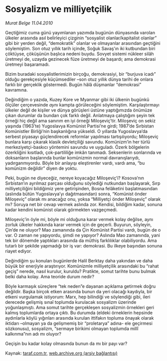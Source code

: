 # Sosyalizm ve milliyetçilik

*Murat Belge 11.04.2010*

<div class="yazi"><p>Geçtiğimiz cuma günü yayımlanan yazımda bugünün dünyasında varolan ülkeler arasında asıl belirleyici çizginin “sosyalist olanlar/kapitalist olanlar” gibi bir yerden değil, “demokratik” olanlar ve olmayanlar arasından geçtiğini söylemiştim. Son otuz yıllık tarih içinde, Soğuk Savaş’ın iki kutbundan biri çöktüyse, çöküşünün başlıca nedeni buydu. Sovyet sistemi nükleer silâh üretmeyi de, uzayda gezinecek füze üretmeyi de başardı; ama demokrasi üretmeyi başaramadı.</p>
<p>Bizim buradaki sosyalistlerimizin birçoğu, demokrasiyi, bir “burjuva icadı” olduğu gerekçesiyle küçümsediler –son otuz yıllık dünya tarihi de onlara farklı bir gerçeklik göstermedi. Bugün hâlâ düşmanlar “demokrasi” kavramına. </p>
<p>Değindiğim o yazıda, Kuzey Kore ve Myanmar gibi iki ülkenin bugünkü ölçüler çerçevesinde <i>aynı</i> kampta görüleceğini söylemiştim. Karşılaştırmayı ülkeler değil de kişiler ve dünya görüşleri üstüne yaptığımızda önümüze çıkan durumlar da bundan çok farklı değil. Anlatmaya çalıştığım şeyin tek örneği hiç değil ama sanırım en iyi örneği Miloşeviç’tir. Miloşeviç on sekiz yaşında (1963’te) Yugoslavya Komünist Partisi’ne girdi; 1987’de Sırbistan Komünistler Birliği’nin başkanlığına yükseldi. O yıllarda Yugoslavya’da serbest piyasayı güçlendirecek reformlar yapılması tartışılıyordu; Miloşeviç bunlara karşı çıkarak klasik devletçiliği savundu. Komünizm’in her türlü merkeziyetçi-baskıcı yöntemini savundu ve uyguladı. Özerk bölgelerin özerkliğini kısıtladı, çok-partililiğe imkân tanımadı. Seksenlerin sonlarında ve doksanların başlarında bunlar komünizmin normal davranışlarıydı, yadırganmıyordu. Böyle bir anlayışı eleştirenler vardı, vardı ama, “bu komünizm değildir” diyen de yoktu.</p>
<p>Peki, bugün ne diyeceğiz, nereye koyacağız Miloşeviç’i? Kosova’nın Sırbistan’ın ayrılmaz parçası olduğunu söylediği nutkundan başlayarak, Sırp milliyetçiliğini bildiğimiz yere getirişinden, Bosna felâketini başlatmasından (aslında bütün Yugoslavya’yı dağıtmasından) sonra, “Komünist önder Miloşeviç” olarak mı anacağız onu, yoksa “Milliyetçi önder Miloşeviç” olarak mı? Soruya net bir cevap vermek aslında zor. Kendisi, bildiğim kadar, sonuna kadar kendini komünist olarak görmekten vazgeçmedi.</p>
<p>Miloşeviç’in öyle mi, böyle mi olduğuna karar vermek kolay değilse, aynı zorluk ülkeler hakkında karar vermek için de geçerli. Buyurun, söyleyin, Çin’de ne oluyor? Mao zamanında da Çin Komünist Partisi vardı, bugün de o var. O zaman ne yapıyordu, şimdi ne yapıyor? Aslında Mao zamanında, yani tek bir dönemde yaptıkları arasında da müthiş farklılıklar olabiliyordu. Ama tutarlı bir şekilde yapmadığı bir iş var: demokrasi. Bu ilkeye başından sonuna riayet ediyor.</p>
<p>Değindiğim şu konuları bugünlerde Halil Berktay daha yakından ve daha büyük bir enerjiyle araştırıyor. Komünizmle milliyetçilik arasındaki bu “rahat geçiş” nerede, nasıl kurulur, kuruldu? Pratikte, somut tarihte bunu bulmak belki daha kolay. Ama teoride durum nedir? </p>
<p>Böyle karmaşık süreçlere “tek neden”e dayanan açıklama getirmek doğru değildir. Başka birçok etken arasında bunun da yeri olacağı kaydıyla, bir etkeni vurgulamak istiyorum: Marx, hep bilindiği ve söylendiği gibi, ileri derecede gelişmiş sınaî toplumda kurulacak sosyalizm üzerinde yoğunlaşmıştı. Ama somut tarihte gerçekleşen sosyalizmin örnekleri geri kalmış toplumlarda ortaya çıktı. Bu durumda (eldeki örneklerin hepsinde aydınlarla köylü yığınları arasında kurulan ittifakın topluma önayak olarak iktidarı –olmayan ya da gelişmemiş bir “proletarya” adına- ele geçirmesi sözkonusu), sosyalizm, “sermaye birikimi olmayan toplumda millî kalkınma”nın adı mı oluyor?</p>
<p>Geçişin bu kadar kolay olmasında bunun da mı bir payı var?</p></div>

Kaynak: [taraf.com.tr](http://www.taraf.com.tr:80/makale/10838.htm), [web.archive.org (arşiv bağlantısı)](http://web.archive.org/web/20100414231823/http://www.taraf.com.tr:80/makale/10838.htm)
